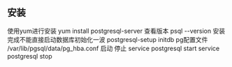 # 
## 安装
使用yum进行安装
yum install postgresql-server
查看版本 psql --version
安装完成不能直接启动数据库初始化一波
postgresql-setup initdb
pg配置文件
/var/lib/pgsql/data/pg_hba.conf
启动 停止
service postgresql start
service postgresql stop